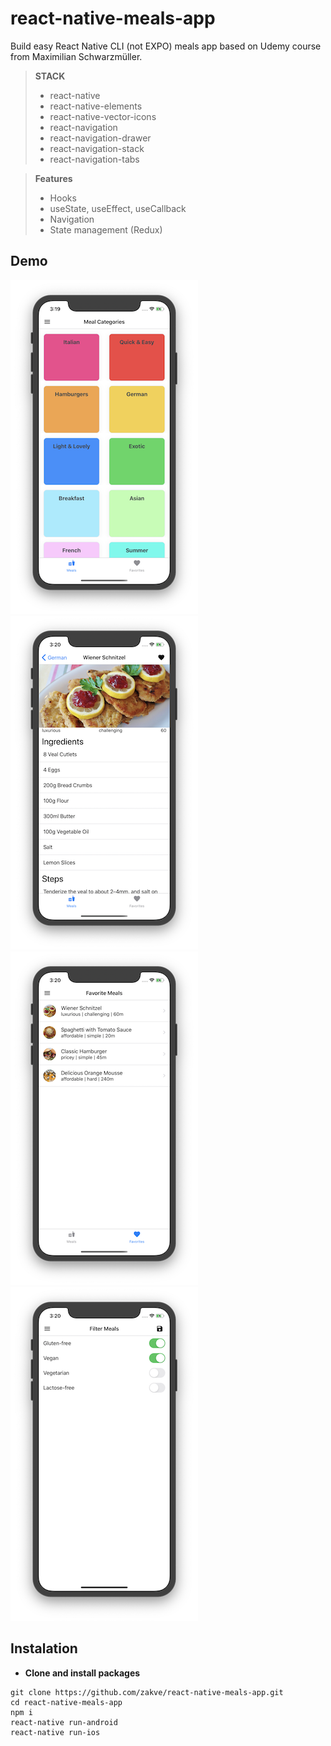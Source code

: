 # react-native-meals-app

Build easy React Native CLI (not EXPO) meals app based on Udemy course from Maximilian Schwarzmüller.

> **STACK**
> - react-native
> - react-native-elements
> - react-native-vector-icons
> - react-navigation
> - react-navigation-drawer
> - react-navigation-stack
> - react-navigation-tabs

> **Features**
> - Hooks
> - useState, useEffect, useCallback
> - Navigation
> - State management (Redux)

## Demo
![mealCategories](/assets/screenshots/mealCategories.png)
![mealDetail](/assets/screenshots/mealDetail.png)
![favoriteMeals](/assets/screenshots/favoriteMeals.png)
![filters](/assets/screenshots/filters.png)

## Instalation
*	**Clone and install packages**
```
git clone https://github.com/zakve/react-native-meals-app.git
cd react-native-meals-app
npm i
react-native run-android
react-native run-ios
```
